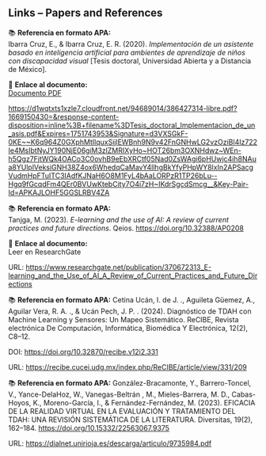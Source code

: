 ## **Links – Papers and References**

📚 **Referencia en formato APA:**  
Ibarra Cruz, E., & Ibarra Cruz, E. R. (2020). *Implementación de un asistente basado en inteligencia artificial para ambientes de aprendizaje de niños con discapacidad visual* [Tesis doctoral, Universidad Abierta y a Distancia de México].

🔗 **Enlace al documento:**  
[Documento PDF](https://d1wqtxts1xzle7.cloudfront.net/94689014/386427314-libre.pdf?1669150430=&response-content-disposition=inline%3B+filename%3DTesis_doctoral_Implementacion_de_un_asis.pdf&Expires=1751743953&Signature=d3VXSGkF-0KE~~K6q964Z0GXphMtIlquxSijlEWBnh9N9v42FnGNHwLG2vzOziBl4Iz722Ie4MsIbtNyJY190NjE06giM3zlZMRIXyHo~HOT26bm3OXNHdwz~WEn-h5Qgz7FjtWQk4OACo3C0ovhB9eEbXRCtf05Nad0ZsWAgi6pHUwjc4ih8NAua8YUlplVeksiGNH38Z4ox6WhedqCaMavY4llhgBkYfyPHpWY8lxIn2APSacgVudmHpFTuITC3IAdfKJNaH6O8M1FyL4bAaLORPzR1TP26bLu--Hgq9fGcqdFm4QEr0BVUwKtebCity7O4i7zH~IKdrSgcdSmcg__&Key-Pair-Id=APKAJLOHF5GGSLRBV4ZA)

https://d1wqtxts1xzle7.cloudfront.net/94689014/386427314-libre.pdf?1669150430=&response-content-disposition=inline%3B+filename%3DTesis_doctoral_Implementacion_de_un_asis.pdf&Expires=1751743953&Signature=d3VXSGkF-0KE~~K6q964Z0GXphMtIlquxSijlEWBnh9N9v42FnGNHwLG2vzOziBl4Iz722Ie4MsIbtNyJY190NjE06giM3zlZMRIXyHo~HOT26bm3OXNHdwz~WEn-h5Qgz7FjtWQk4OACo3C0ovhB9eEbXRCtf05Nad0ZsWAgi6pHUwjc4ih8NAua8YUlplVeksiGNH38Z4ox6WhedqCaMavY4llhgBkYfyPHpWY8lxIn2APSacgVudmHpFTuITC3IAdfKJNaH6O8M1FyL4bAaLORPzR1TP26bLu--Hgq9fGcqdFm4QEr0BVUwKtebCity7O4i7zH~IKdrSgcdSmcg__&Key-Pair-Id=APKAJLOHF5GGSLRBV4ZA


📚 **Referencia en formato APA:**  
Tanjga, M. (2023). *E-learning and the use of AI: A review of current practices and future directions*. Qeios. https://doi.org/10.32388/AP0208

🔗 **Enlace al documento:**  
Leer en ResearchGate  

URL:
https://www.researchgate.net/publication/370672313_E-learning_and_the_Use_of_AI_A_Review_of_Current_Practices_and_Future_Directions


📚 **Referencia en formato APA:** 
Cetina Ucán, I. de J. ., Aguileta Güemez, A., Aguilar Vera, R. A. ., & Ucán Pech, J. P. . (2024). Diagnóstico de TDAH con Machine Learning y Sensores: Un Mapeo Sistemático. ReCIBE, Revista electrónica De Computación, Informática, Biomédica Y Electrónica, 12(2), C8–12.

DOI:
https://doi.org/10.32870/recibe.v12i2.331

URL:
https://recibe.cucei.udg.mx/index.php/ReCIBE/article/view/331/209


📚 **Referencia en formato APA:** 
González-Bracamonte, Y., Barrero-Toncel, V., Yance-DelaHoz, W., Vanegas-Beltrán , M., Mieles-Barrera, M. D.,
Cabas-Hoyos, K., Moreno-García, I., & Fernández-Fernández, M. (2023). EFICACIA DE LA REALIDAD VIRTUAL
EN LA EVALUACIÓN Y TRATAMIENTO DEL TDAH: UNA REVISIÓN SISTEMÁTICA DE LA
LITERATURA. Diversitas, 19(2), 162–184. https://doi.org/10.15332/22563067.9375

URL: 
https://dialnet.unirioja.es/descarga/articulo/9735984.pdf
